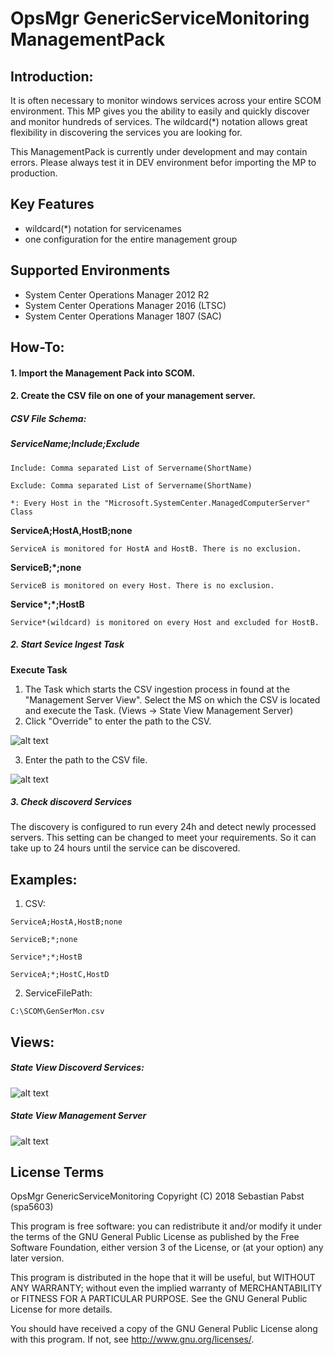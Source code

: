 # OpsMgr GenericServiceMonitoring ManagementPack

## Introduction:
It is often necessary to monitor windows services across your entire SCOM environment. This MP gives you the ability to easily and quickly discover and monitor hundreds of services. The wildcard(*) notation allows great flexibility in discovering the services you are looking for.

This ManagementPack is currently under development and may contain errors. Please always test it in DEV environment befor importing the MP to production.

## Key Features

- wildcard(*) notation for servicenames
- one configuration for the entire management group

## Supported Environments

- System Center Operations Manager 2012 R2
- System Center Operations Manager 2016 (LTSC)
- System Center Operations Manager 1807 (SAC)

## How-To:
#### 1. Import the Management Pack into SCOM.
#### 2. Create the CSV file on one of your management server. 

   ##### CSV File Schema:

   ##### __ServiceName;Include;Exclude__

    Include: Comma separated List of Servername(ShortName)

    Exclude: Comma separated List of Servername(ShortName)

    *: Every Host in the "Microsoft.SystemCenter.ManagedComputerServer" Class

   __ServiceA;HostA,HostB;none__

    ServiceA is monitored for HostA and HostB. There is no exclusion.

  __ServiceB;*;none__

    ServiceB is monitored on every Host. There is no exclusion.

  __Service*;*;HostB__

    Service*(wildcard) is monitored on every Host and excluded for HostB.


##### 2. Start Sevice Ingest Task

   __Execute Task__

   1. The Task which starts the CSV ingestion process in found at the "Management Server View". Select the MS on which the CSV is             located and execute the Task. (Views -> State View Management Server)
   2. Click "Override" to enter the path to the CSV.
   
  ![alt text](https://github.com/spa5603/OpsMgr.GenericServiceMonitoring/blob/master/Graphics/RunTask.jpg)
  
   3. Enter the path to the CSV file.
   
  ![alt text](https://github.com/spa5603/OpsMgr.GenericServiceMonitoring/blob/master/Graphics/OverrideParameter.jpg)


##### 3. Check discoverd Services
The discovery is configured to run every 24h and detect newly processed servers. This setting can be changed to meet your requirements. So it can take up to 24 hours until the service can be discovered.

## Examples:

  1. CSV:
  
    ServiceA;HostA,HostB;none
    
    ServiceB;*;none
    
    Service*;*;HostB
    
    ServiceA;*;HostC,HostD
    

  2. ServiceFilePath:
  
    C:\SCOM\GenSerMon.csv
    

## Views:

##### State View Discoverd Services:
![alt text](https://github.com/spa5603/OpsMgr.GenericServiceMonitoring/blob/master/Graphics/StateView%20-%20Discovered%20Services.jpg)

##### State View Management Server
![alt text](https://github.com/spa5603/OpsMgr.GenericServiceMonitoring/blob/master/Graphics/StateView%20-%20Management%20Server.jpg)

## License Terms
OpsMgr GenericServiceMonitoring Copyright (C) 2018 Sebastian Pabst (spa5603)

This program is free software: you can redistribute it and/or modify it under the terms of the GNU General Public License as published by the Free Software Foundation, either version 3 of the License, or (at your option) any later version.

This program is distributed in the hope that it will be useful, but WITHOUT ANY WARRANTY; without even the implied warranty of MERCHANTABILITY or FITNESS FOR A PARTICULAR PURPOSE. See the GNU General Public License for more details.

You should have received a copy of the GNU General Public License along with this program. If not, see http://www.gnu.org/licenses/.
